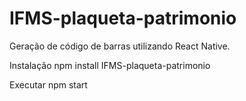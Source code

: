 # IFMS-plaqueta-patrimonio

Geração de código de barras utilizando React Native.

Instalação
npm install IFMS-plaqueta-patrimonio

Executar
npm start
